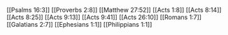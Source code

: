 [[Psalms 16:3]]
[[Proverbs 2:8]]
[[Matthew 27:52]]
[[Acts 1:8]]
[[Acts 8:14]]
[[Acts 8:25]]
[[Acts 9:13]]
[[Acts 9:41]]
[[Acts 26:10]]
[[Romans 1:7]]
[[Galatians 2:7]]
[[Ephesians 1:1]]
[[Philippians 1:1]]
